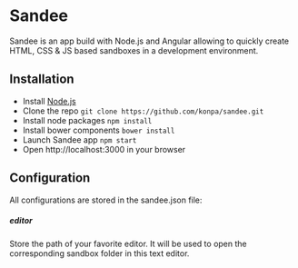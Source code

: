 
# Sandee

Sandee is an app build with Node.js and Angular allowing to quickly create HTML, CSS & JS based sandboxes in a development environment.

## Installation

- Install [Node.js](http://nodejs.org/)
- Clone the repo `git clone https://github.com/konpa/sandee.git`
- Install node packages `npm install`
- Install bower components `bower install`
- Launch Sandee app `npm start`
- Open http://localhost:3000 in your browser

## Configuration

All configurations are stored in the sandee.json file:

##### editor

Store the path of your favorite editor. It will be used to open the corresponding sandbox folder in this text editor.
